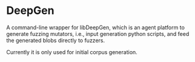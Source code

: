 # DeepGen

A command-line wrapper for libDeepGen, which is an agent platform to generate fuzzing mutators, i.e., input generation python scripts, and feed the generated blobs directly to fuzzers.

Currently it is only used for initial corpus generation.
